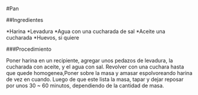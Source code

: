 #Pan

##Ingredientes

*Harina
*Levadura
*Agua con una cucharada de sal
*Aceite una cucharada
*Huevos, si quiere

###Procedimiento

Poner harina en un recipiente, agregar unos pedazos de levadura, la cucharada con aceite, y el agua con sal. Revolver con una cuchara hasta que quede homogenea,Poner sobre la masa y amasar espolvoreando harina de vez en cuando. Luego de que este lista la masa, tapar y dejar reposar por unos 30 ~ 60 minutos, dependiendo de la cantidad de masa.
